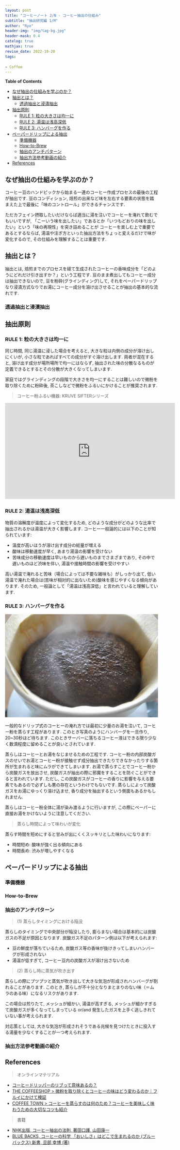 ```yaml
---
layout: post
title: "コーヒーノート 2/N - コーヒー抽出の仕組み"
subtitle: "抽出研究編 1/M"
author: "Ryo"
header-img: "img/tag-bg.jpg"
header-mask: 0.4
catelog: true
mathjax: true
revise_date: 2022-10-20
tags:

- Coffee
---
```


**Table of Contents**
<!-- START doctoc generated TOC please keep comment here to allow auto update -->
<!-- DON'T EDIT THIS SECTION, INSTEAD RE-RUN doctoc TO UPDATE -->

- [なぜ抽出の仕組みを学ぶのか？](#%E3%81%AA%E3%81%9C%E6%8A%BD%E5%87%BA%E3%81%AE%E4%BB%95%E7%B5%84%E3%81%BF%E3%82%92%E5%AD%A6%E3%81%B6%E3%81%AE%E3%81%8B)
- [抽出とは？](#%E6%8A%BD%E5%87%BA%E3%81%A8%E3%81%AF)
  - [透過抽出と浸漬抽出](#%E9%80%8F%E9%81%8E%E6%8A%BD%E5%87%BA%E3%81%A8%E6%B5%B8%E6%BC%AC%E6%8A%BD%E5%87%BA)
- [抽出原則](#%E6%8A%BD%E5%87%BA%E5%8E%9F%E5%89%87)
  - [RULE 1: 粒の大きさは均一に](#rule-1-%E7%B2%92%E3%81%AE%E5%A4%A7%E3%81%8D%E3%81%95%E3%81%AF%E5%9D%87%E4%B8%80%E3%81%AB)
  - [RULE 2: 湯温は浅高深低](#rule-2-%E6%B9%AF%E6%B8%A9%E3%81%AF%E6%B5%85%E9%AB%98%E6%B7%B1%E4%BD%8E)
  - [RULE 3: ハンバーグを作る](#rule-3-%E3%83%8F%E3%83%B3%E3%83%90%E3%83%BC%E3%82%B0%E3%82%92%E4%BD%9C%E3%82%8B)
- [ペーパードリップによる抽出](#%E3%83%9A%E3%83%BC%E3%83%91%E3%83%BC%E3%83%89%E3%83%AA%E3%83%83%E3%83%97%E3%81%AB%E3%82%88%E3%82%8B%E6%8A%BD%E5%87%BA)
  - [準備機器](#%E6%BA%96%E5%82%99%E6%A9%9F%E5%99%A8)
  - [How-to-Brew](#how-to-brew)
  - [抽出のアンチパターン](#%E6%8A%BD%E5%87%BA%E3%81%AE%E3%82%A2%E3%83%B3%E3%83%81%E3%83%91%E3%82%BF%E3%83%BC%E3%83%B3)
  - [抽出方法参考動画の紹介](#%E6%8A%BD%E5%87%BA%E6%96%B9%E6%B3%95%E5%8F%82%E8%80%83%E5%8B%95%E7%94%BB%E3%81%AE%E7%B4%B9%E4%BB%8B)
- [References](#references)

<!-- END doctoc generated TOC please keep comment here to allow auto update -->

## なぜ抽出の仕組みを学ぶのか？

コーヒー豆のハンドピックから始まる一連のコーヒー作成プロセスの最後の工程が抽出です.
豆のコンディション, 焙煎の出来など味を左右する要素の状態を踏まえた上で最後に「味のコントロール」ができるチャンスです.

ただカフェイン摂取したいだけならば適当に湯を注いでコーヒーを淹れて飲むでもいいですが, 「こーいう味を出したい」であるとか「いつもどおりの味を出したい」という「味の再現性」を突き詰めることが
コーヒーを楽しむ上で重要であるとするならば, 湯温や注ぎ方といった抽出方法をちょっと変えるだけで味が変化するので, その仕組みを理解することは重要です.

## 抽出とは？

抽出とは, 焙煎までのプロセスを経て生成されたコーヒーの香味成分を「どのようにどれだけ引き出すか？」という工程です.
豆のまま煮出してもコーヒー成分は抽出できないので, 豆を粉砕(グラインディング)して, それをペーパードリップなり浸漬方式なりでお湯にコーヒー成分を溶け出させることが抽出の基本的な流れです.


### 透過抽出と浸漬抽出



## 抽出原則
### RULE 1: 粒の大きさは均一に

同じ時間, 同じ湯温に浸した場合を考えると, 大きな粒は内側の成分が溶け出しにくいが, 小さな粒であればすべての成分がすぐ溶け出します. 両者が混在すると, 溶け出す成分が場所場所で均一にはならず, 抽出された味の分散なるものが定義できるとするとその分散が大きくなってしまいます. 

家庭ではグラインディングの段階で大きさを均一にすることは難しいので微粉を取り除くために粉砕後, 茶こしなどで微粉をふるいにかけることが推奨されます.

> コーヒー粉ふるい機器: KRUVE SIFTERシリーズ

<iframe width="560" height="315" src="https://www.youtube.com/embed/GrRrXMEvJ4s" frameborder="0" allow="autoplay; encrypted-media" allowfullscreen></iframe>

### RULE 2: 湯温は浅高深低

物質の溶解度が温度によって変化するため, どのような成分がどのような比率で抽出されるかは湯温が大きく影響します.
コーヒー一般論的には以下のことが知られています:

- 温度が高いほうが溶け出す成分の総量が増える
- 酸味は移動速度が早く, あまり湯温の影響を受けない
- 苦味成分の移動速度は早いものから遅いものまでさまざまであり, その中で遅いものほど渋味を伴い, 湯温や接触時間の影響を受けやすい

高い湯温で淹れると苦味（場合によっては不要な雑味も）がしっかり出て, 低い湯温で淹れた場合は(苦味が相対的に出ないため)酸味を感じやすくなる傾向があります.
そのため, 一般論として「湯温は浅高深低」と言われていると理解しています.

### RULE 3: ハンバーグを作る

<img src="https://github.com/ryonakimageserver/omorikaizuka/blob/master/%E3%83%96%E3%83%AD%E3%82%B0%E7%94%A8/Coffee/20221015-coffee-murashi.jpg?raw=true">

一般的なドリップ式のコーヒーの淹れ方では最初に少量のお湯を注いて, コーヒー粉を蒸らす工程があります. 
このとき写真のようにハンバーグを一旦作り, 20~30秒ほど待ちます. このときサーバーに落ちるコーヒー液はできる限り少なく数滴程度に留めることが良いとされています.

蒸らしはコーヒーとお湯をなじませるための工程です. コーヒー粉の内部炭酸ガスのせいでお湯とコーヒー粉が接触せず成分抽出できたりできなかったりする箇所が生まれると味にムラができてしまいます.
お湯で蒸らすことでコーヒー粉から炭酸ガスを放出させ, 炭酸ガスが抽出の際に邪魔をすることを防ぐことができると言われています. ただし, この炭酸ガスがコーヒーの香りに影響を与える要素でもあるので必ずしも悪の存在というわけでもないです. 蒸らしによって炭酸ガスをお湯にゆっくり溶け込ませ, 香り成分を抽出するという側面もあるかもしれません. 

蒸らしはコーヒー粉全体に湯が染み渡るように行いますが, この際にペーパーに直接お湯をかけないように注意してください.

> 蒸らし時間によって味わいが変化

蒸らす時間を短めにすると甘みが出にくくスッキリとした味わいになります:

- 時間短め: 酸味が強く出る傾向にある
- 時間長め: 渋みが増しやすくなる


## ペーパードリップによる抽出
### 準備機器

### How-to-Brew






### 抽出のアンチパターン

> (1) 蒸らしタイミングにおける陥没

蒸らしのタイミングで中央部分が陥没したり, 膨らまない場合は基本的には炭酸ガスの不足が原因となります. 炭酸ガス不足のパターン例は以下が考えられます:

- 豆の鮮度が落ちているため, 炭酸ガス等の香味が抜けきってしまいハンバーグが形成されない
- 湯温が低すぎて, コーヒー豆内の炭酸ガスが溶け出さないため

> (2) 蒸らし時に蒸気が吹き出す

蒸らしの際にプツプツと蒸気が吹き出して大きな気泡が形成されハンバーグが割れることがあります. 
このとき, 蒸らしが不十分となりまとまりのない味（＝ムラのある味）になるリスクがあります.

この場合は煎りたて, メッシュが細かい, 湯温が高すぎる, メッシュが細かすぎるて炭酸ガスが多くなってしまっている or/and 発生したガスを上手く逃しきれていない事が考えられます.

対応策としては, 大きな気泡が形成されそうである兆候を見つけたときに投入する湯量を少なくすることが一つ考えられます.


### 抽出方法参考動画の紹介




## References

> オンラインマテリアル

- [コーヒードリッパーのリブって意味あるの？](https://every-coffee.com/article/doriper-rib.html)
- [THE COFFEESHOP > 微粉を取り除くとコーヒーの味はどう変わるのか｜フルイにかけて検証](https://www.thecoffeeshop.jp/ct_beans/%E5%BE%AE%E7%B2%89%E3%82%92%E5%8F%96%E3%82%8A%E9%99%A4%E3%81%8F%E3%81%A8%E3%82%B3%E3%83%BC%E3%83%92%E3%83%BC%E3%81%AE%E5%91%B3%E3%81%AF%E3%81%A9%E3%81%86%E5%A4%89%E3%82%8F%E3%82%8B%E3%81%AE%E3%81%8B/)
- [COFFEE TOWN > コーヒーを蒸らすのは何のため？コーヒーを美味しく味わうための大切なコツも紹介](https://www.ejcra.org/column/ca_129.html)

> 書籍

- [NHK出版, コーヒー抽出の法則, 著田口護, 山田康一](https://www.nhk-book.co.jp/detail/000000333002019.html)
- [BLUE BACKS, コーヒーの科学 「おいしさ」はどこで生まれるのか (ブルーバックス) 新書, 旦部 幸博 (著)](https://www.amazon.co.jp/%E3%82%B3%E3%83%BC%E3%83%92%E3%83%BC%E3%81%AE%E7%A7%91%E5%AD%A6-%E3%80%8C%E3%81%8A%E3%81%84%E3%81%97%E3%81%95%E3%80%8D%E3%81%AF%E3%81%A9%E3%81%93%E3%81%A7%E7%94%9F%E3%81%BE%E3%82%8C%E3%82%8B%E3%81%AE%E3%81%8B-%E3%83%96%E3%83%AB%E3%83%BC%E3%83%90%E3%83%83%E3%82%AF%E3%82%B9-%E6%97%A6%E9%83%A8-%E5%B9%B8%E5%8D%9A/dp/4062579561/ref=as_li_ss_tl?_encoding=UTF8&qid=&sr=&linkCode=sl1&tag=bluebacks-22&linkId=ab75490fd32cb18af305fbe65ec42018&language=ja_JP)